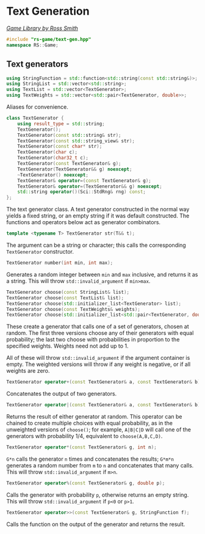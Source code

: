 # Text Generation

_[Game Library by Ross Smith](index.html)_

```c++
#include "rs-game/text-gen.hpp"
namespace RS::Game;
```

## Text generators

```c++
using StringFunction = std::function<std::string(const std::string&)>;
using StringList = std::vector<std::string>;
using TextList = std::vector<TextGenerator>;
using TextWeights = std::vector<std::pair<TextGenerator, double>>;
```

Aliases for convenience.

```c++
class TextGenerator {
    using result_type = std::string;
    TextGenerator();
    TextGenerator(const std::string& str);
    TextGenerator(const std::string_view& str);
    TextGenerator(const char* str);
    TextGenerator(char c);
    TextGenerator(char32_t c);
    TextGenerator(const TextGenerator& g);
    TextGenerator(TextGenerator&& g) noexcept;
    ~TextGenerator() noexcept;
    TextGenerator& operator=(const TextGenerator& g);
    TextGenerator& operator=(TextGenerator&& g) noexcept;
    std::string operator()(Sci::StdRng& rng) const;
};
```

The text generator class. A text generator constructed in the normal way
yields a fixed string, or an empty string if it was default constructed. The
functions and operators below act as generator combinators.

```c++
template <typename T> TextGenerator str(T&& t);
```

The argument can be a string or character; this calls the corresponding
`TextGenerator` constructor.

```c++
TextGenerator number(int min, int max);
```

Generates a random integer between `min` and `max` inclusive, and returns it
as a string. This will throw `std::invalid_argument` if `min>max`.

```c++
TextGenerator choose(const StringList& list);
TextGenerator choose(const TextList& list);
TextGenerator choose(std::initializer_list<TextGenerator> list);
TextGenerator choose(const TextWeights& weights);
TextGenerator choose(std::initializer_list<std::pair<TextGenerator, double>> weights);
```

These create a generator that calls one of a set of generators, chosen at
random. The first three versions choose any of their generators with equal
probability; the last two choose with probabilities in proportion to the
specified weights. Weights need not add up to 1.

All of these will throw `std::invalid_argument` if the argument container is
empty. The weighted versions will throw if any weight is negative, or if all
weights are zero.

```c++
TextGenerator operator+(const TextGenerator& a, const TextGenerator& b);
```

Concatenates the output of two generators.

```c++
TextGenerator operator|(const TextGenerator& a, const TextGenerator& b);
```

Returns the result of either generator at random. This operator can be chained
to create multiple choices with equal probability, as in the unweighted
versions of `choose()`; for example, `A|B|C|D` will call one of the generators
with probability 1/4, equivalent to `choose(A,B,C,D)`.

```c++
TextGenerator operator*(const TextGenerator& g, int n);
```

`G*n` calls the generator `n` times and concatenates the results; `G*m*n`
generates a random number from `m` to `n` and concatenates that many calls.
This will throw `std::invalid_argument` if `m>n`.

```c++
TextGenerator operator%(const TextGenerator& g, double p);
```

Calls the generator with probability `p`, otherwise returns an empty string.
This will throw `std::invalid_argument` if `p<0` or `p>1`.

```c++
TextGenerator operator>>(const TextGenerator& g, StringFunction f);
```

Calls the function on the output of the generator and returns the result.
